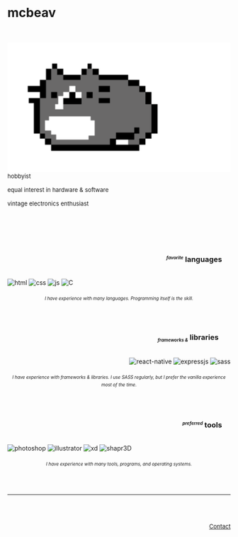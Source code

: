 
<br>

<h1>mcbeav</h1>

<br>

<div>

<img  align="left"  width="600"  alt=""  src="https://raw.githubusercontent.com/mcbeav/readme.photos/refs/heads/main/readme/readme.png"/>  

<br><br>

<font size="2">hobbyist</font>

<font size="2">equal interest in hardware & software</font>

<font size="2">vintage electronics enthusiast</font>

</div>

<br><br> <br><br>

<h3 align="right"><sup><i><font size="1">favorite</font></i></sup> languages &nbsp;&nbsp;&nbsp;&nbsp;</h3>

<br>

<div>

<img  src = "https://img.shields.io/badge/HTML5-E34F26?style=for-the-badge&logo=html5&logoColor=white"  alt = "html" />
<img  src = "https://img.shields.io/badge/CSS3-1572B6?style=for-the-badge&logo=css&logoColor=white"  alt = "css" />
<img  src = "https://img.shields.io/badge/JavaScript-323330?style=for-the-badge&logo=javascript&logoColor=F7DF1E"  alt = "js" />
<img  src = "https://img.shields.io/badge/C-4232a8?style=for-the-badge&logo=C&logoColor=white"  alt = "C" />

</div>

<br>

<center><font size="1"><i>I have experience with many languages. Programming itself is the skill.</i></font></center>

<br><br>

<div align="right">

<h3 align="right"><sub><i><font size="1">frameworks &</font></i></sub> libraries &nbsp;&nbsp;&nbsp;&nbsp;&nbsp;&nbsp;</h3>

<br>

<img  src = "https://img.shields.io/badge/react-%2320232a.svg?style=for-the-badge&logo=react&logoColor=%2361DAFB"  alt = "react-native" />
<img  src = "https://img.shields.io/badge/express.js-%23404d59.svg?style=for-the-badge&logo=express&logoColor=%2361DAFB"  alt = "expressjs" />
<img  src = "https://img.shields.io/badge/sass-%23FF0A8C.svg?style=for-the-badge&logo=sass&logoColor=white"  alt = "sass" />

</div>

<br>

<center><font size="1"><i>I have experience with frameworks & libraries. I use SASS regularly, but I prefer the vanilla experience most of the time.</i></font></center>

<br><br>

<h3 align="right"><sup><i><font size="1">preferred</font></i></sup> tools &nbsp;&nbsp;&nbsp;&nbsp;</h3>

<br>

<div>

<img  src = "https://img.shields.io/badge/adobe%20photoshop-%2331A8FF.svg?style=for-the-badge&logo=adobe%20photoshop&logoColor=white"  alt = "photoshop" />
<img  src = "https://img.shields.io/badge/adobe%20illustrator-%23FF9A00.svg?style=for-the-badge&logo=adobe%20illustrator&logoColor=white"  alt = "illustrator" />
<img  src = "https://img.shields.io/badge/adobe%20XD-%23ff007b.svg?style=for-the-badge&logo=adobe%20illustrator&logoColor=white"  alt = "xd" />
<img  src = "https://img.shields.io/badge/shapr3d-%2331A8FF.svg?style=for-the-badge&logo=shapr3d&logoColor=white"  alt = "shapr3D" />

</div>

<br>

<center><font size="1"><i>I have experience with many tools, programs, and operating systems.</i></font></center>

<br><br>

<hr>

<br><br>

<div align="right">

<font size="2"><a href="mailto:hello@mcbeav.me">Contact</a></font>

</div>